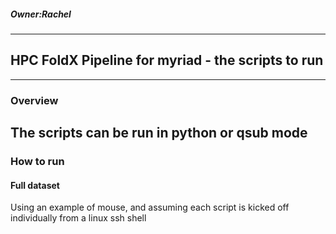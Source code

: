 ##### Owner:Rachel
-----------------------------------------------------------------------
## HPC FoldX Pipeline for myriad - the scripts to run
-----------------------------------------------------------------------
### Overview
The scripts can be run in python or qsub mode
-----------------------------------------------------------------------
### How to run
#### Full dataset
Using an example of mouse, and assuming each script is kicked off individually from a linux ssh shell



